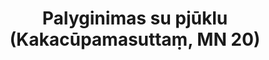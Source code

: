 ---
layout: page
title: 'Palyginimas su pjūklu (Kakacūpamasuttaṃ, MN 20)'
category: vidutinio
index: 
  - Geraširdiškumas
  - Kalba
sortIndex: 21
tags:
  - Geraširdiškumas
  - Kalba
image:
  feature: Burmese.jpg
published: true
suttacentral: mn21
---